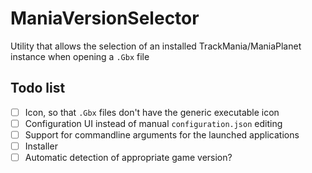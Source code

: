 # ManiaVersionSelector
Utility that allows the selection of an installed TrackMania/ManiaPlanet instance when opening a `.Gbx` file

## Todo list
- [ ] Icon, so that `.Gbx` files don't have the generic executable icon
- [ ] Configuration UI instead of manual `configuration.json` editing
- [ ] Support for commandline arguments for the launched applications
- [ ] Installer
- [ ] Automatic detection of appropriate game version?
